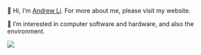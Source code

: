<p>👋 Hi, I’m <a href="https://www.andrewli.org">Andrew Li</a>. For more about me, please visit my website.</p>
<p>👀 I’m interested in computer software and hardware, and also the environment.</p>

<img src="https://github-readme-stats.vercel.app/api?username=andrewli06&show_icons=true&hide_border=true&hide=issues&title_color=5391FE&icon_color=000000&text_color=555"></img>
